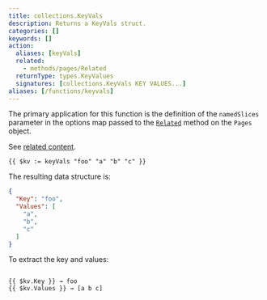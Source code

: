 ```yaml
---
title: collections.KeyVals
description: Returns a KeyVals struct.
categories: []
keywords: []
action:
  aliases: [keyVals]
  related:
    - methods/pages/Related
  returnType: types.KeyValues
  signatures: [collections.KeyVals KEY VALUES...]
aliases: [/functions/keyvals]
---
```


The primary application for this function is the definition of the `namedSlices` parameter in the options map passed to the [`Related`] method on the `Pages` object.

[`Related`]: /methods/pages/related

See [related content](/content-management/related).

```go-html-template
{{ $kv := keyVals "foo" "a" "b" "c" }}
```

The resulting data structure is:

```json
{
  "Key": "foo",
  "Values": [
    "a",
    "b",
    "c"
  ]
}
```

To extract the key and values:

```go-html-template

{{ $kv.Key }} → foo
{{ $kv.Values }} → [a b c]
```
